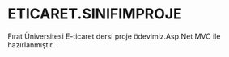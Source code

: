 # ETICARET.SINIFIMPROJE
Fırat Üniversitesi E-ticaret dersi proje ödevimiz.Asp.Net MVC ile hazırlanmıştır.
